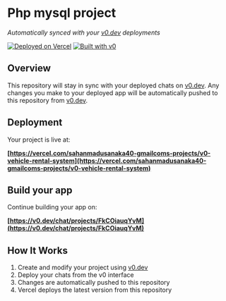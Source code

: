 # Php mysql project

*Automatically synced with your [v0.dev](https://v0.dev) deployments*

[![Deployed on Vercel](https://img.shields.io/badge/Deployed%20on-Vercel-black?style=for-the-badge&logo=vercel)](https://vercel.com/sahanmadusanaka40-gmailcoms-projects/v0-vehicle-rental-system)
[![Built with v0](https://img.shields.io/badge/Built%20with-v0.dev-black?style=for-the-badge)](https://v0.dev/chat/projects/FkCOiauqYvM)

## Overview

This repository will stay in sync with your deployed chats on [v0.dev](https://v0.dev).
Any changes you make to your deployed app will be automatically pushed to this repository from [v0.dev](https://v0.dev).

## Deployment

Your project is live at:

**[https://vercel.com/sahanmadusanaka40-gmailcoms-projects/v0-vehicle-rental-system](https://vercel.com/sahanmadusanaka40-gmailcoms-projects/v0-vehicle-rental-system)**

## Build your app

Continue building your app on:

**[https://v0.dev/chat/projects/FkCOiauqYvM](https://v0.dev/chat/projects/FkCOiauqYvM)**

## How It Works

1. Create and modify your project using [v0.dev](https://v0.dev)
2. Deploy your chats from the v0 interface
3. Changes are automatically pushed to this repository
4. Vercel deploys the latest version from this repository